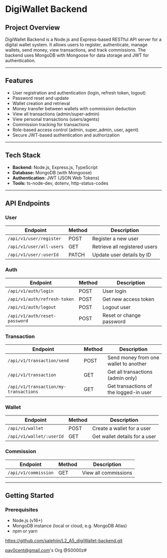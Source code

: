 

# DigiWallet Backend

## Project Overview
DigiWallet Backend is a Node.js and Express-based RESTful API server for a digital wallet system. It allows users to register, authenticate, manage wallets, send money, view transactions, and track commissions. The backend uses MongoDB with Mongoose for data storage and JWT for authentication.

---

## Features

- User registration and authentication (login, refresh token, logout)
- Password reset and update
- Wallet creation and retrieval
- Money transfer between wallets with commission deduction
- View all transactions (admin/super-admin)
- View personal transactions (users/agents)
- Commission tracking for transactions
- Role-based access control (admin, super_admin, user, agent)
- Secure JWT-based authentication and authorization

---

## Tech Stack

- **Backend:** Node.js, Express.js, TypeScript
- **Database:** MongoDB (with Mongoose)
- **Authentication:** JWT (JSON Web Tokens)
- **Tools:** ts-node-dev, dotenv, http-status-codes

---

## API Endpoints

### User
| Endpoint                                     | Method | Description                            |
|----------------------------------------------|--------|----------------------------------------|
| `/api/v1/user/register`                      | POST   | Register a new user                    | 
| `/api/v1/user/all-users`                     | GET    | Retrieve all registered users          |
| `/api/v1/user/:userId`                       | PATCH  | Update user details by ID              |

### Auth
| Endpoint                                     | Method | Description                            |
|----------------------------------------------|--------|----------------------------------------|
| `/api/v1/auth/login`                         | POST   | User login                             |
| `/api/v1/auth/refresh-token`                 | POST   | Get new access token                   |
| `/api/v1/auth/logout`                        | POST   | Logout user                            |
| `/api/v1/auth/reset-password`                | POST   | Reset or change password               | (Problem)

### Transaction
| Endpoint                                     | Method | Description                            |
|----------------------------------------------|--------|----------------------------------------|
| `/api/v1/transaction/send`                   | POST   | Send money from one wallet to another  |
| `/api/v1/transaction`                        | GET    | Get all transactions (admin only)      |
| `/api/v1/transaction/my-transactions`        | GET    | Get transactions of the logged-in user |

### Wallet
| Endpoint                                     | Method | Description                            |
|----------------------------------------------|--------|----------------------------------------|
| `/api/v1/wallet`                             | POST   | Create a wallet for a user             |
| `/api/v1/wallet/:userId`                     | GET    | Get wallet details for a user          | (Problem)

### Commission
| Endpoint                                     | Method | Description                            |
|----------------------------------------------|--------|----------------------------------------|
| `/api/v1/commission`                         | GET    | View all commissions                   |

---

## Getting Started

### Prerequisites
- Node.js (v16+)
- MongoDB instance (local or cloud, e.g. MongoDB Atlas)
- npm or yarn

https://github.com/salehiin/L2_A5_digiWallet-backend.git


pay0cent@gmail.com's Org
@S0000z#